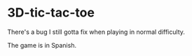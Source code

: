 # 3D-tic-tac-toe

There's a bug I still gotta fix when playing in normal difficulty.

The game is in Spanish.
